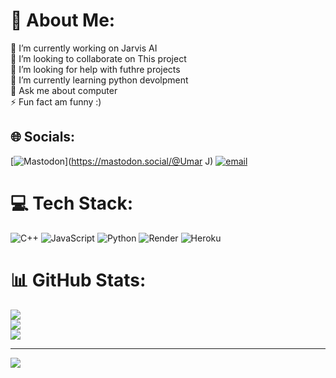 # 💫 About Me:
🔭 I’m currently working on Jarvis AI<br>👯 I’m looking to collaborate on This project<br>🤝 I’m looking for help with futhre projects<br>🌱 I’m currently learning python devolpment<br>💬 Ask me about computer<br>⚡ Fun fact am funny :)


## 🌐 Socials:
[![Mastodon](https://img.shields.io/badge/-MASTODON-%232B90D9?logo=mastodon&logoColor=white)](https://mastodon.social/@Umar J) [![email](https://img.shields.io/badge/Email-D14836?logo=gmail&logoColor=white)](mailto:umerjutt5397@gmail.com) 

# 💻 Tech Stack:
![C++](https://img.shields.io/badge/c++-%2300599C.svg?style=for-the-badge&logo=c%2B%2B&logoColor=white) ![JavaScript](https://img.shields.io/badge/javascript-%23323330.svg?style=for-the-badge&logo=javascript&logoColor=%23F7DF1E) ![Python](https://img.shields.io/badge/python-3670A0?style=for-the-badge&logo=python&logoColor=ffdd54) ![Render](https://img.shields.io/badge/Render-%46E3B7.svg?style=for-the-badge&logo=render&logoColor=white) ![Heroku](https://img.shields.io/badge/heroku-%23430098.svg?style=for-the-badge&logo=heroku&logoColor=white)
# 📊 GitHub Stats:
![](https://github-readme-stats.vercel.app/api?username=umarJ-max&theme=dark&hide_border=false&include_all_commits=false&count_private=false)<br/>
![](https://nirzak-streak-stats.vercel.app/?user=umarJ-max&theme=dark&hide_border=false)<br/>
![](https://github-readme-stats.vercel.app/api/top-langs/?username=umarJ-max&theme=dark&hide_border=false&include_all_commits=false&count_private=false&layout=compact)

---
[![](https://visitcount.itsvg.in/api?id=umarJ-max&icon=0&color=0)](https://visitcount.itsvg.in)

<!-- Proudly created with GPRM ( https://gprm.itsvg.in ) -->
